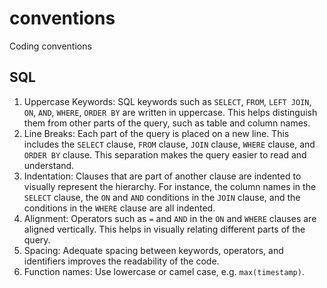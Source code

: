 # conventions
Coding conventions

## SQL
1. Uppercase Keywords: SQL keywords such as `SELECT`, `FROM`, `LEFT JOIN`, `ON`, `AND`, `WHERE`, `ORDER BY` are written in uppercase. This helps distinguish them from other parts of the query, such as table and column names.
2. Line Breaks: Each part of the query is placed on a new line. This includes the `SELECT` clause, `FROM` clause, `JOIN` clause, `WHERE` clause, and `ORDER BY` clause. This separation makes the query easier to read and understand.
3. Indentation: Clauses that are part of another clause are indented to visually represent the hierarchy. For instance, the column names in the `SELECT` clause, the `ON` and `AND` conditions in the `JOIN` clause, and the conditions in the `WHERE` clause are all indented.
4. Alignment: Operators such as `=` and `AND` in the `ON` and `WHERE` clauses are aligned vertically. This helps in visually relating different parts of the query.
5. Spacing: Adequate spacing between keywords, operators, and identifiers improves the readability of the code.
6. Function names: Use lowercase or camel case, e.g. `max(timestamp)`.
